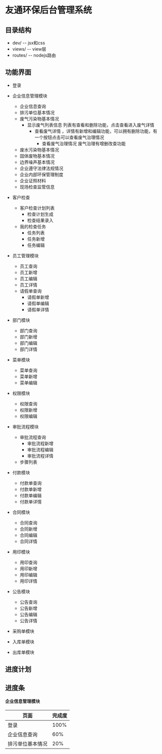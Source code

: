 # 友通环保后台管理系统

## 目录结构
- dev/     -- jsx和css
- views/   -- view层
- routes/  -- nodejs路由


## 功能界面
* 登录

* 企业信息管理模块
  - 企业信息查询        
  - 排污单位基本情况     
  - 废气污染物基本情况   
    - 显示废气列表信息 列表有查看和删除功能，点击查看进入废气详情
      - 查看废气详情 ，详情有新增和编辑功能，可以拥有删除功能，有一个按钮点击可以查看废气治理情况
        + 查看废气治理情况 废气治理有增删改查功能
  - 废水污染物基本情况   
  - 固体废物基本情况     
  - 边界噪声基本情况     
  - 企业遵守法律法规情况  
  - 企业内部环保管理制度  
  - 企业证照材料         
  - 现场检查监管信息      

* 客户检查
  - 客户检查计划列表
    + 检查计划生成
    + 检查结果录入
  - 我的检查任务
    + 任务列表
    + 任务新增
    + 任务编辑

* 员工管理模块
  - 员工查询
  - 员工新增
  - 员工编辑
  - 员工详情
  - 请假单查询
    + 请假单新增
    + 请假单编辑
    + 请假单详情

* 部门模块     
  - 部门查询
  - 部门新增
  - 部门编辑
  - 部门详情

* 菜单模块      
  - 菜单查询
  - 菜单新增
  - 菜单编辑

* 权限模块      
  - 权限查询
  - 权限新增
  - 权限编辑

* 审批流程模块
  - 审批流程查询
    + 审批流程新增
    + 审批流程编辑
    + 审批流程详情
  - 步骤列表

* 付款模块
  - 付款单查询
  - 付款单新增
  - 付款单编辑
  - 付款单详情

* 合同模块
  - 合同查询
  - 合同新增
  - 合同编辑
  - 合同详情

* 用印模块
  - 用印查询
  - 用印新增
  - 用印编辑
  - 用印详情

* 公告模块
  - 公告查询
  - 公告新增
  - 公告编辑
  - 公告详情

* 采购单模块

* 入库单模块

* 出库单模块

## 进度计划


## 进度条

#### 企业信息管理模块

<table>
  <thead>
    <tr>
      <th>页面</th>
      <th>完成度</th>
    </tr>
  </thead>
  <tbody>
    <tr>
      <td>登录</td>
      <td>100%</td>
    </tr>
    <tr>
      <td>企业信息查询</td>
      <td>60%</td>
    </tr>
    <tr>
      <td>排污单位基本情况</td>
      <td>20%</td>
    </tr>
  </tbody>
</table>


